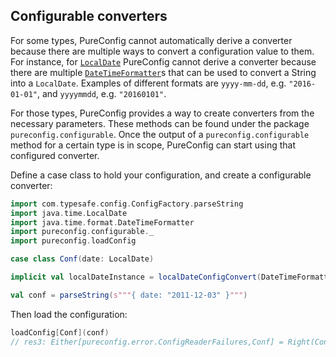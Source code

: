 ## Configurable converters

For some types, PureConfig cannot automatically derive a converter because there are multiple ways to convert a configuration value to them. For instance, for [`LocalDate`](https://docs.oracle.com/javase/8/docs/api/java/time/LocalDate.html) PureConfig cannot derive a converter because there are multiple [`DateTimeFormatter`](https://docs.oracle.com/javase/8/docs/api/java/time/format/DateTimeFormatter.html)s that can be used to convert a String into a `LocalDate`. Examples of different formats are `yyyy-mm-dd`, e.g. `"2016-01-01"`, and `yyyymmdd`, e.g. `"20160101"`.

For those types, PureConfig provides a way to create converters from the necessary parameters. These methods can be found under the package `pureconfig.configurable`. Once the output of a `pureconfig.configurable` method for a certain type is in scope, PureConfig can start using that configured converter.

Define a case class to hold your configuration, and create a configurable converter:

```scala
import com.typesafe.config.ConfigFactory.parseString
import java.time.LocalDate
import java.time.format.DateTimeFormatter
import pureconfig.configurable._
import pureconfig.loadConfig

case class Conf(date: LocalDate)

implicit val localDateInstance = localDateConfigConvert(DateTimeFormatter.ISO_DATE)

val conf = parseString(s"""{ date: "2011-12-03" }""")
```
Then load the configuration:

```scala
loadConfig[Conf](conf)
// res3: Either[pureconfig.error.ConfigReaderFailures,Conf] = Right(Conf(2011-12-03))
```
